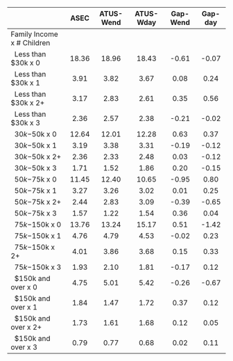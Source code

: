 
|                      |         ASEC |    ATUS-Wend |    ATUS-Wday |     Gap-Wend |      Gap-day |
| -------------------- | :----------: | :----------: | :----------: | :----------: | :----------: |
| Family Income x # Children |              |              |              |              |              |
| &nbsp;&nbsp;Less than $30k x 0 |        18.36 |        18.96 |        18.43 |        -0.61 |        -0.07 |
| &nbsp;&nbsp;Less than $30k x 1 |         3.91 |         3.82 |         3.67 |         0.08 |         0.24 |
| &nbsp;&nbsp;Less than $30k x 2+ |         3.17 |         2.83 |         2.61 |         0.35 |         0.56 |
| &nbsp;&nbsp;Less than $30k x 3 |         2.36 |         2.57 |         2.38 |        -0.21 |        -0.02 |
| &nbsp;&nbsp;$30k-$50k x 0 |        12.64 |        12.01 |        12.28 |         0.63 |         0.37 |
| &nbsp;&nbsp;$30k-$50k x 1 |         3.19 |         3.38 |         3.31 |        -0.19 |        -0.12 |
| &nbsp;&nbsp;$30k-$50k x 2+ |         2.36 |         2.33 |         2.48 |         0.03 |        -0.12 |
| &nbsp;&nbsp;$30k-$50k x 3 |         1.71 |         1.52 |         1.86 |         0.20 |        -0.15 |
| &nbsp;&nbsp;$50k-$75k x 0 |        11.45 |        12.40 |        10.65 |        -0.95 |         0.80 |
| &nbsp;&nbsp;$50k-$75k x 1 |         3.27 |         3.26 |         3.02 |         0.01 |         0.25 |
| &nbsp;&nbsp;$50k-$75k x 2+ |         2.44 |         2.83 |         3.09 |        -0.39 |        -0.65 |
| &nbsp;&nbsp;$50k-$75k x 3 |         1.57 |         1.22 |         1.54 |         0.36 |         0.04 |
| &nbsp;&nbsp;$75k-$150k x 0 |        13.76 |        13.24 |        15.17 |         0.51 |        -1.42 |
| &nbsp;&nbsp;$75k-$150k x 1 |         4.76 |         4.79 |         4.53 |        -0.02 |         0.23 |
| &nbsp;&nbsp;$75k-$150k x 2+ |         4.01 |         3.86 |         3.68 |         0.15 |         0.33 |
| &nbsp;&nbsp;$75k-$150k x 3 |         1.93 |         2.10 |         1.81 |        -0.17 |         0.12 |
| &nbsp;&nbsp;$150k and over x 0 |         4.75 |         5.01 |         5.42 |        -0.26 |        -0.67 |
| &nbsp;&nbsp;$150k and over x 1 |         1.84 |         1.47 |         1.72 |         0.37 |         0.12 |
| &nbsp;&nbsp;$150k and over x 2+ |         1.73 |         1.61 |         1.68 |         0.12 |         0.05 |
| &nbsp;&nbsp;$150k and over x 3 |         0.79 |         0.77 |         0.68 |         0.02 |         0.11 |

